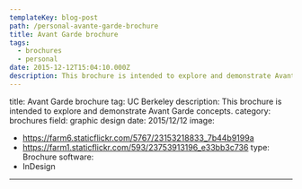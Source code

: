 ```yaml
---
templateKey: blog-post
path: /personal-avante-garde-brochure
title: Avant Garde brochure
tags:
  - brochures
  - personal
date: 2015-12-12T15:04:10.000Z
description: This brochure is intended to explore and demonstrate Avant Garde concepts.
---
```


title: Avant Garde brochure
tag: UC Berkeley
description: This brochure is intended to explore and demonstrate Avant Garde concepts.
category: brochures
field: graphic design
date: 2015/12/12
image:
- https://farm6.staticflickr.com/5767/23153218833_7b44b9199a
- https://farm1.staticflickr.com/593/23753913196_e33bb3c736
type: Brochure
software:
- InDesign
---

